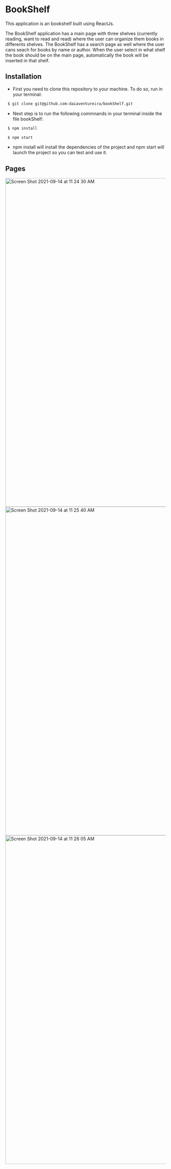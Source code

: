 # BookShelf

This application is an bookshelf built using ReactJs.

The BookShelf application has a main page with three shelves (currently reading, want to read and read) where the user can organize them books in differents shelves. The BookShelf has a search page as well where the user cans seach for books by name or author. When the user select in what shelf the book should be on the main page, automatically the book will be inserted in that shelf.

## Installation 

* First you need to clone this repository to your machine. To do so, run in your terminal: 

```bash 
 $ git clone git@github.com:daiaventureira/bookShelf.git
```
* Next step is to run the following commnands in your terminal inside the file bookShelf: 

```bash
 $ npm install 
```

```bash 
 $ npm start 
```

* npm install will install the dependencies of the project and npm start will launch the project so you can test and use it.

## Pages 

<img width="1030" alt="Screen Shot 2021-09-14 at 11 24 30 AM" src="https://user-images.githubusercontent.com/44145146/133286623-532024a1-3cd5-4838-ae14-56c8f517a54e.png">


<img width="1030" alt="Screen Shot 2021-09-14 at 11 25 40 AM" src="https://user-images.githubusercontent.com/44145146/133286724-2dc7a90d-e9c2-4fe1-b403-0272c151a6f7.png">


<img width="1030" alt="Screen Shot 2021-09-14 at 11 26 05 AM" src="https://user-images.githubusercontent.com/44145146/133286814-603777d2-e62c-4d62-9413-de9252191f2b.png">



